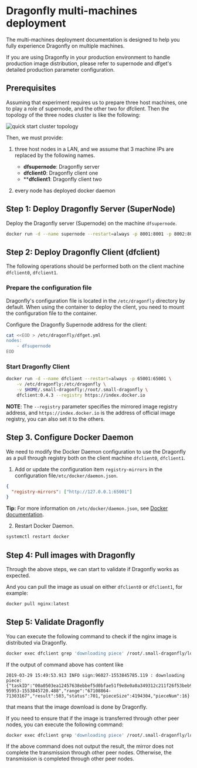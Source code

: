 # Dragonfly multi-machines deployment

The multi-machines deployment documentation is designed to help you fully experience Dragonfly on multiple machines.

If you are using Dragonfly in your production environment to handle production image distribution, please refer to supernode and dfget's detailed production parameter configuration.

## Prerequisites

Assuming that experiment requires us to prepare three host machines, one to play a role of supernode, and the other two for dfclient. Then the topology of the three nodes cluster is like the following:

![quick start cluster topology](../images/quick-start-topo.png)

Then, we must provide:

1. three host nodes in a LAN, and we assume that 3 machine IPs are replaced by the following names.

    - **dfsupernode**: Dragonfly server
    - **dfclient0**: Dragonfly client one
    - ****dfclient1**: Dragonfly client two

2. every node has deployed docker daemon

## Step 1: Deploy Dragonfly Server (SuperNode)

Deploy the Dragonfly server (Supernode) on the machine `dfsupernode`.

```bash
docker run -d --name supernode --restart=always -p 8001:8001 -p 8002:8002 -v /home/admin/supernode:/home/admin/supernode supernode:0.4.3 --download-port=8001
```

## Step 2: Deploy Dragonfly Client (dfclient)

The following operations should be performed both on the client machine `dfclient0`, `dfclient1`.

### Prepare the configuration file

Dragonfly's configuration file is located in the `/etc/dragonfly` directory by default. When using the container to deploy the client, you need to mount the configuration file to the container.

Configure the Dragonfly Supernode address for the client:

```bash
cat <<EOD > /etc/dragonfly/dfget.yml
nodes:
    - dfsupernode
EOD
```

### Start Dragonfly Client

```bash
docker run -d --name dfclient --restart=always -p 65001:65001 \
    -v /etc/dragonfly:/etc/dragonfly \
    -v $HOME/.small-dragonfly:/root/.small-dragonfly \
    dfclient:0.4.3 --registry https://index.docker.io
```

**NOTE**: The `--registry` parameter specifies the mirrored image registry address, and `https://index.docker.io` is the address of official image registry, you can also set it to the others.

## Step 3. Configure Docker Daemon

We need to modify the Docker Daemon configuration to use the Dragonfly as a pull through registry both on the client machine `dfclient0`, `dfclient1`.

1. Add or update the configuration item `registry-mirrors` in the configuration file`/etc/docker/daemon.json`.

```json
{
  "registry-mirrors": ["http://127.0.0.1:65001"]
}
```

**Tip:** For more information on `/etc/docker/daemon.json`, see [Docker documentation](https://docs.docker.com/registry/recipes/mirror/#configure-the-cache).

2. Restart Docker Daemon.

```bash
systemctl restart docker
```

## Step 4: Pull images with Dragonfly

Through the above steps, we can start to validate if Dragonfly works as expected.

And you can pull the image as usual on either `dfclient0` or `dfclient1`, for example:

```bash
docker pull nginx:latest
```

## Step 5: Validate Dragonfly

You can execute the following command to check if the nginx image is distributed via Dragonfly.

```bash
docker exec dfclient grep 'downloading piece' /root/.small-dragonfly/logs/dfclient.log
```

If the output of command above has content like

```
2019-03-29 15:49:53.913 INFO sign:96027-1553845785.119 : downloading piece:{"taskID":"00a0503ea12457638ebbef5d0bfae51f9e8e0a0a349312c211f26f53beb93cdc","superNode":"127.0.0.1","dstCid":"127.0.0.1-95953-1553845720.488","range":"67108864-71303167","result":503,"status":701,"pieceSize":4194304,"pieceNum":16}
```

that means that the image download is done by Dragonfly.

If you need to ensure that if the image is transferred through other peer nodes, you can execute the following command:

```bash
docker exec dfclient grep 'downloading piece' /root/.small-dragonfly/logs/dfclient.log | grep -v cdnnode
```

If the above command does not output the result, the mirror does not complete the transmission through other peer nodes. Otherwise, the transmission is completed through other peer nodes.
